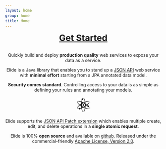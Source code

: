 ```yaml
---
layout: home
group: home
title: Home
---
```

<div class="row" style="text-align: center">
  <h1 style="margin-top: 0px; margin-bottom: 30px">
    <a href="/pages/guide/01-start.html"><i class="fa fa-fast-forward"></i> Get Started</a>
  </h1>
</div>

<div class="row">

  <div class="col-md-4">
    <div style="text-align: center">
      <i class="fa fa-server fa-3x"></i>
      <p>Quickly build and deploy <b>production quality</b> web services to expose your data as a service.</p>
    </div>
  </div>

  <div class="col-md-4">
    <div style="text-align: center">
      <i class="fa fa-question-circle fa-3x"></i>
      <p>Elide is a Java library that enables you to stand up a <a href="http://jsonapi.org">JSON API</a> web service with <b>minimal effort</b> starting from a JPA annotated data model.</p>
    </div>
  </div>

  <div class="col-md-4">
    <div style="text-align: center">
      <i class="fa fa-lock fa-3x"></i>
      <p><b>Security comes standard</b>. Controlling access to your data is as simple as defining your rules and annotating your models.</p>
    </div>
  </div>
</div>

<div class="row">
  <div class="col-md-2"></div>
  
  <div class="col-md-4">
    <div style="text-align: center">
      <img src="/assets/images/atom.png" height="45px" style="padding: 4px">
      <p>Elide supports the <a href="http://jsonapi.org/extensions/jsonpatch/">JSON API Patch extension</a> which enables multiple create, edit, and delete operations in a <b>single atomic request</b>.</p>
    </div>
  </div>

  <div class="col-md-4">
    <div style="text-align: center">
      <i class="fa fa-github-alt fa-3x"></i>
      <p>Elide is 100% <b>open source</b> and available on <a href="https://github.com/yahoo/elide">github</a>. Released under the commercial-friendly <a href="http://www.apache.org/licenses/LICENSE-2.0.html">Apache License, Version 2.0</a>.</p>
    </div>
  </div>

  <div class="col-md-2"></div>
</div>

<!-- <div class="row">
  <div class="col-md-6">
    <h2><img src="/assets/images/jsonapi.png" height="96px"></h2>
    <ul>
      <li>JSON API is a modern <a href="http://jsonapi.org/format/">specification</a> for building APIs in JSON</li>
      <li>Reduces round trips to the server</li>
      <li>Mobile friendly with a polyglot of <a href="http://jsonapi.org/implementations/#client-libraries">clients</a></li>
    </ul>
  </div>
</div>
 -->